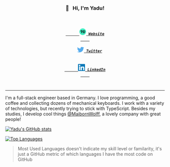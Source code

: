 <h3 align="center">👋 &nbsp; Hi, I'm Yadu!</h3>

<h5 align="center">
  <code>
    <a href="https://www.linkedin.com/in/yadullah-duman-601594137/" title="Website">
      <img width="22" src="./assets/website.png">&nbsp;Website
    </a>
  </code>
  &nbsp;
  <code>
    <a href="https://twitter.com/proxyduman" title="Twitter Profile"><img width="22" src="./assets/twitter.svg">&nbsp;Twitter</a>
  </code>
  &nbsp;
  <code>
    <a href="https://www.linkedin.com/in/yadullah-duman-601594137/" title="LinkedIn Profile">
      <img width="22" src="./assets/linkedin.svg">&nbsp;LinkedIn
    </a>
  </code>
</h5>

<!-- <p align="center">
  <a href="https://yduman.github.io">Website</a> •
  <a href="https://twitter.com/proxyduman">Twitter</a> •
  <a href="https://www.linkedin.com/in/yadullah-duman-601594137/">LinkedIn</a>
</p> -->

---

I'm a full-stack engineer based in Germany. I love programming, a good coffee and collecting dozens of mechanical keyboards. I work with a variety of technologies, but recently trying to stick with TypeScript. Besides my studies, I develop cool things [@MaibornWolff](https://www.maibornwolff.de/), a lovely company with great people!

[![Yadu's GitHub stats](https://github-readme-stats.vercel.app/api?username=yduman&count_private=true&show_icons=true&theme=dracula)](https://github.com/yduman)

[![Top Languages](https://github-readme-stats.vercel.app/api/top-langs/?username=yduman&layout=compact&theme=dracula)](https://github.com/yduman)

> Most Used Languages doesn't indicate my skill level or familarity, it's just a GitHub metric of which languages I have the most code on GitHub